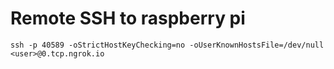 # Remote SSH to raspberry pi
    ssh -p 40589 -oStrictHostKeyChecking=no -oUserKnownHostsFile=/dev/null <user>@0.tcp.ngrok.io

